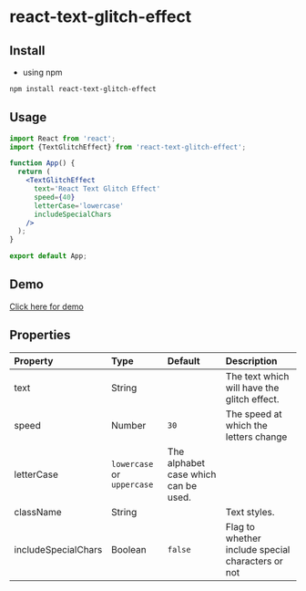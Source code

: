 # react-text-glitch-effect

>

## Install

- using npm

```bash
npm install react-text-glitch-effect
```

## Usage

```jsx
import React from 'react';
import {TextGlitchEffect} from 'react-text-glitch-effect';

function App() {
  return (
    <TextGlitchEffect
      text='React Text Glitch Effect'
      speed={40}
      letterCase='lowercase'
      includeSpecialChars
    />
  );
}

export default App;
```

## Demo

[Click here for demo](https://codesandbox.io/s/react-text-glitch-effect-z64rlc?file=/src/styles.css)

## Properties

| Property            | Type                       | Default                              | Description                                       |
| :------------------ | :------------------------- | :----------------------------------- | :------------------------------------------------ |
| text                | String                     |                                      | The text which will have the glitch effect.       |
| speed               | Number                     | `30`                                 | The speed at which the letters change             |
| letterCase          | `lowercase` or `uppercase` | The alphabet case which can be used. |
| className           | String                     |                                      | Text styles.                                      |
| includeSpecialChars | Boolean                    | `false`                              | Flag to whether include special characters or not |
